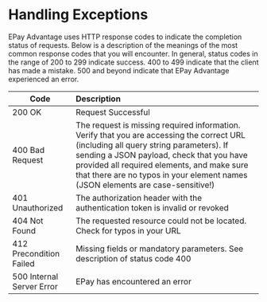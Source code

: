 Handling Exceptions
===================
EPay Advantage uses HTTP response codes to indicate the completion status of requests. Below is a description of the meanings of the most common response codes that you will encounter. In general, status codes in the range of 200 to 299 indicate success. 400 to 499 indicate that the client has made a mistake. 500 and beyond indicate that EPay Advantage experienced an error. 

| Code        | Description | 
| ------------- | :------------- | 
| 200 OK | Request Successful | 
| 400 Bad Request | The request is missing required information. Verify that you are accessing the correct URL (including all query string parameters). If sending a JSON payload, check that you have provided all required elements, and make sure that there are no typos in your element names (JSON elements are case-sensitive!) |
| 401 Unauthorized | The authorization header with the authentication token is invalid or revoked |  
| 404 Not Found | The requested resource could not be located. Check for typos in your URL |  
| 412 Precondition Failed | Missing fields or mandatory parameters. See description of status code 400 |  
| 500 Internal Server Error| EPay has encountered an error |
